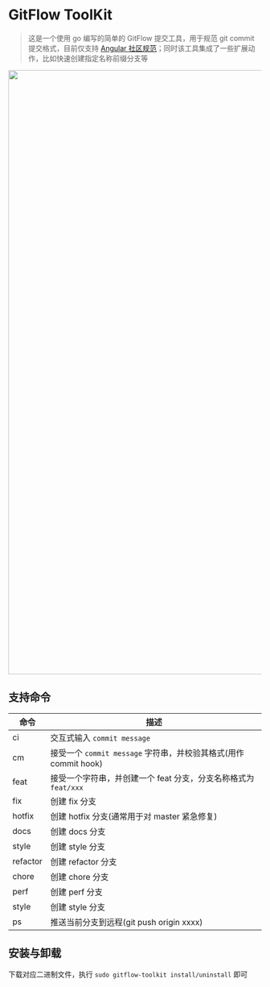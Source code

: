 # GitFlow ToolKit

> 这是一个使用 go 编写的简单的 GitFlow 提交工具，用于规范 git commit 提交格式，目前仅支持 [Angular 社区规范](https://docs.google.com/document/d/1QrDFcIiPjSLDn3EL15IJygNPiHORgU1_OOAqWjiDU5Y/edit#heading=h.greljkmo14y0)；同时该工具集成了一些扩展动作，比如快速创建指定名称前缀分支等

<p align="center">
  <img src="https://raw.githubusercontent.com/mritd/gitflow-toolkit/master/gitflow-toolkit.svg?sanitize=true" width="1200" alt="gitflow-toolkit demo">
</p>

## 支持命令

| 命令 | 描述 |
| --- | --- |
| ci | 交互式输入 `commit message`  |
| cm | 接受一个 `commit message` 字符串，并校验其格式(用作 commit hook) |
| feat | 接受一个字符串，并创建一个 feat 分支，分支名称格式为 `feat/xxx` |
| fix | 创建 fix 分支 |
| hotfix | 创建 hotfix 分支(通常用于对 master 紧急修复) |
| docs | 创建 docs 分支 |
| style | 创建 style 分支 |
| refactor | 创建 refactor 分支 |
| chore | 创建 chore 分支 |
| perf | 创建 perf 分支 |
| style | 创建 style 分支 |
| ps | 推送当前分支到远程(git push origin xxxx) |

## 安装与卸载

下载对应二进制文件，执行 `sudo gitflow-toolkit install/uninstall` 即可
